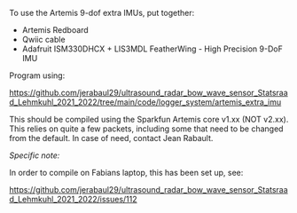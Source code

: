 To use the Artemis 9-dof extra IMUs, put together:

- Artemis Redboard
- Qwiic cable
- Adafruit ISM330DHCX + LIS3MDL FeatherWing - High Precision 9-DoF IMU

Program using:

https://github.com/jerabaul29/ultrasound_radar_bow_wave_sensor_Statsraad_Lehmkuhl_2021_2022/tree/main/code/logger_system/artemis_extra_imu

This should be compiled using the Sparkfun Artemis core v1.xx (NOT v2.xx). This relies on quite a few packets, including some that need to be changed from the default. In case of need, contact Jean Rabault.

*Specific note:*

In order to compile on Fabians laptop, this has been set up, see:

https://github.com/jerabaul29/ultrasound_radar_bow_wave_sensor_Statsraad_Lehmkuhl_2021_2022/issues/112
